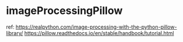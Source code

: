 # imageProcessingPillow
ref: 
https://realpython.com/image-processing-with-the-python-pillow-library/
https://pillow.readthedocs.io/en/stable/handbook/tutorial.html


